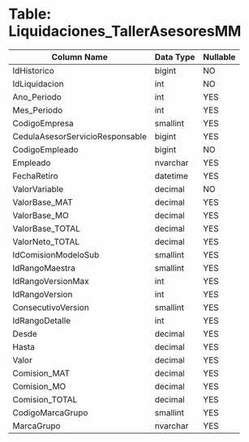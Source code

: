# Table: Liquidaciones_TallerAsesoresMM

| Column Name | Data Type | Nullable |
|-------------|-----------|----------|
| IdHistorico | bigint | NO |
| IdLiquidacion | int | NO |
| Ano_Periodo | int | YES |
| Mes_Periodo | int | YES |
| CodigoEmpresa | smallint | YES |
| CedulaAsesorServicioResponsable | bigint | YES |
| CodigoEmpleado | bigint | NO |
| Empleado | nvarchar | YES |
| FechaRetiro | datetime | YES |
| ValorVariable | decimal | NO |
| ValorBase_MAT | decimal | YES |
| ValorBase_MO | decimal | YES |
| ValorBase_TOTAL | decimal | YES |
| ValorNeto_TOTAL | decimal | YES |
| IdComisionModeloSub | smallint | YES |
| IdRangoMaestra | smallint | YES |
| IdRangoVersionMax | int | YES |
| IdRangoVersion | int | YES |
| ConsecutivoVersion | smallint | YES |
| IdRangoDetalle | int | YES |
| Desde | decimal | YES |
| Hasta | decimal | YES |
| Valor | decimal | YES |
| Comision_MAT | decimal | YES |
| Comision_MO | decimal | YES |
| Comision_TOTAL | decimal | YES |
| CodigoMarcaGrupo | smallint | YES |
| MarcaGrupo | nvarchar | YES |
